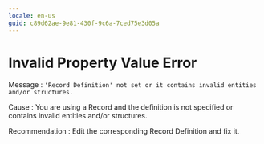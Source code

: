 ```yaml
---
locale: en-us
guid: c89d62ae-9e81-430f-9c6a-7ced75e3d05a
---
```


# Invalid Property Value Error

Message
:   `'Record Definition' not set or it contains invalid entities and/or structures.`

Cause
:   You are using a Record and the definition is not specified or contains invalid entities and/or structures.

Recommendation
:   Edit the corresponding Record Definition and fix it.
